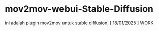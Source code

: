 # mov2mov-webui-Stable-Diffusion
ini adalah plugin mov2mov untuk stable diffusion, [ 18/01/2025 ] WORK
